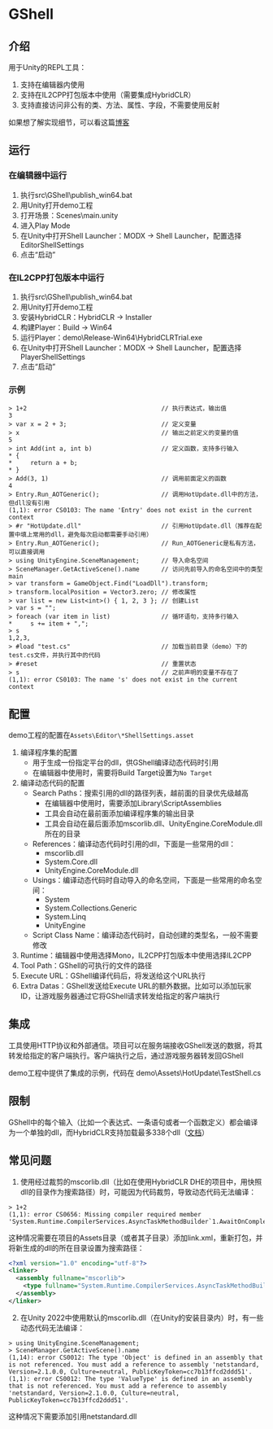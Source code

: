 # GShell

## 介绍
用于Unity的REPL工具：
1. 支持在编辑器内使用
2. 支持在IL2CPP打包版本中使用（需要集成HybridCLR）
3. 支持直接访问非公有的类、方法、属性、字段，不需要使用反射

如果想了解实现细节，可以看这篇[博客](https://alanliu90.hatenablog.com/entry/2025/03/08/Unity%E4%B8%ADREPL%E5%8A%9F%E8%83%BD%E7%9A%84%E5%AE%9E%E7%8E%B0)

## 运行

### 在编辑器中运行
1. 执行src\GShell\publish_win64.bat
2. 用Unity打开demo工程
3. 打开场景：Scenes\main.unity
4. 进入Play Mode
5. 在Unity中打开Shell Launcher：MODX -> Shell Launcher，配置选择EditorShellSettings
6. 点击“启动”

### 在IL2CPP打包版本中运行
1. 执行src\GShell\publish_win64.bat
2. 用Unity打开demo工程
3. 安装HybridCLR：HybridCLR -> Installer
4. 构建Player：Build -> Win64
5. 运行Player：demo\Release-Win64\HybridCLRTrial.exe
6. 在Unity中打开Shell Launcher：MODX -> Shell Launcher，配置选择PlayerShellSettings
7. 点击“启动”

### 示例
```
> 1+2                                     // 执行表达式，输出值
3
> var x = 2 + 3;                          // 定义变量
> x                                       // 输出之前定义的变量的值
5
> int Add(int a, int b)                   // 定义函数，支持多行输入
* {
*     return a + b;
* }
> Add(3, 1)                               // 调用前面定义的函数
4
> Entry.Run_AOTGeneric();                 // 调用HotUpdate.dll中的方法，但dll没有引用
(1,1): error CS0103: The name 'Entry' does not exist in the current context
> #r "HotUpdate.dll"                      // 引用HotUpdate.dll（推荐在配置中填上常用的dll，避免每次启动都需要手动引用）
> Entry.Run_AOTGeneric();                 // Run_AOTGeneric是私有方法，可以直接调用
> using UnityEngine.SceneManagement;      // 导入命名空间
> SceneManager.GetActiveScene().name      // 访问先前导入的命名空间中的类型
main
> var transform = GameObject.Find("LoadDll").transform;
> transform.localPosition = Vector3.zero; // 修改属性
> var list = new List<int>() { 1, 2, 3 }; // 创建List
> var s = "";
> foreach (var item in list)              // 循环语句，支持多行输入
*     s += item + ",";
> s
1,2,3,
> #load "test.cs"                         // 加载当前目录（demo）下的test.cs文件，并执行其中的代码
> #reset                                  // 重置状态
> s                                       // 之前声明的变量不存在了
(1,1): error CS0103: The name 's' does not exist in the current context
```

## 配置
demo工程的配置在`Assets\Editor\*ShellSettings.asset`
1. 编译程序集的配置
   * 用于生成一份指定平台的dll，供GShell编译动态代码时引用
   * 在编辑器中使用时，需要将Build Target设置为`No Target`
2. 编译动态代码的配置
   * Search Paths：搜索引用的dll的路径列表，越前面的目录优先级越高
      * 在编辑器中使用时，需要添加Library\ScriptAssemblies
      * 工具会自动在最前面添加编译程序集的输出目录
      * 工具会自动在最后面添加mscorlib.dll、UnityEngine.CoreModule.dll所在的目录
   * References：编译动态代码时引用的dll，下面是一些常用的dll：
      * mscorlib.dll
      * System.Core.dll
      * UnityEngine.CoreModule.dll
   * Usings：编译动态代码时自动导入的命名空间，下面是一些常用的命名空间：
      * System
      * System.Collections.Generic
      * System.Linq
      * UnityEngine
   * Script Class Name：编译动态代码时，自动创建的类型名，一般不需要修改
3. Runtime：编辑器中使用选择Mono，IL2CPP打包版本中使用选择IL2CPP
3. Tool Path：GShell的可执行的文件的路径
4. Execute URL：GShell编译代码后，将发送给这个URL执行
5. Extra Datas：GShell发送给Execute URL的额外数据。比如可以添加玩家ID，让游戏服务器通过它将GShell请求转发给指定的客户端执行

## 集成
工具使用HTTP协议和外部通信。项目可以在服务端接收GShell发送的数据，将其转发给指定的客户端执行。客户端执行之后，通过游戏服务器转发回GShell

demo工程中提供了集成的示例，代码在 demo\Assets\HotUpdate\TestShell.cs

## 限制
GShell中的每个输入（比如一个表达式、一条语句或者一个函数定义）都会编译为一个单独的dll，而HybridCLR支持加载最多338个dll（[文档](https://hybridclr.doc.code-philosophy.com/docs/help/faq)）

## 常见问题
1. 使用经过裁剪的mscorlib.dll（比如在使用HybridCLR DHE的项目中，用快照dll的目录作为搜索路径）时，可能因为代码裁剪，导致动态代码无法编译：
```
> 1+2
(1,1): error CS0656: Missing compiler required member 'System.Runtime.CompilerServices.AsyncTaskMethodBuilder`1.AwaitOnCompleted'
```
这种情况需要在项目的Assets目录（或者其子目录）添加link.xml，重新打包，并将新生成的dll的所在目录设置为搜索路径：
```xml
<?xml version="1.0" encoding="utf-8"?>
<linker>
  <assembly fullname="mscorlib">
    <type fullname="System.Runtime.CompilerServices.AsyncTaskMethodBuilder`1" preserve="all" />
  </assembly>
</linker>
```
2. 在Unity 2022中使用默认的mscorlib.dll（在Unity的安装目录内）时，有一些动态代码无法编译：
```
> using UnityEngine.SceneManagement;
> SceneManager.GetActiveScene().name
(1,14): error CS0012: The type 'Object' is defined in an assembly that is not referenced. You must add a reference to assembly 'netstandard, Version=2.1.0.0, Culture=neutral, PublicKeyToken=cc7b13ffcd2ddd51'.
(1,1): error CS0012: The type 'ValueType' is defined in an assembly that is not referenced. You must add a reference to assembly 'netstandard, Version=2.1.0.0, Culture=neutral, PublicKeyToken=cc7b13ffcd2ddd51'.
```
这种情况下需要添加引用netstandard.dll